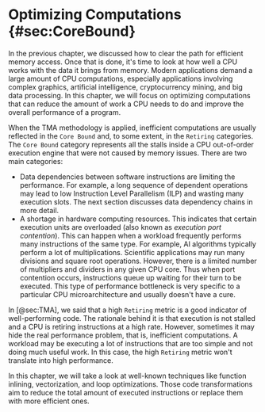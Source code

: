 # Optimizing Computations {#sec:CoreBound}

In the previous chapter, we discussed how to clear the path for efficient memory access. Once that is done, it's time to look at how well a CPU works with the data it brings from memory. Modern applications demand a large amount of CPU computations, especially applications involving complex graphics, artificial intelligence, cryptocurrency mining, and big data processing. In this chapter, we will focus on optimizing computations that can reduce the amount of work a CPU needs to do and improve the overall performance of a program.

When the TMA methodology is applied, inefficient computations are usually reflected in the `Core Bound` and, to some extent, in the `Retiring` categories. The `Core Bound` category represents all the stalls inside a CPU out-of-order execution engine that were not caused by memory issues. There are two main categories:

* Data dependencies between software instructions are limiting the performance. For example, a long sequence of dependent operations may lead to low Instruction Level Parallelism (ILP) and wasting many execution slots. The next section discusses data dependency chains in more detail.
* A shortage in hardware computing resources. This indicates that certain execution units are overloaded (also known as *execution port contention*). This can happen when a workload frequently performs many instructions of the same type. For example, AI algorithms typically perform a lot of multiplications. Scientific applications may run many divisions and square root operations. However, there is a limited number of multipliers and dividers in any given CPU core. Thus when port contention occurs, instructions queue up waiting for their turn to be executed. This type of performance bottleneck is very specific to a particular CPU microarchitecture and usually doesn't have a cure.

In [@sec:TMA], we said that a high `Retiring` metric is a good indicator of well-performing code. The rationale behind it is that execution is not stalled and a CPU is retiring instructions at a high rate. However, sometimes it may hide the real performance problem, that is, inefficient computations. A workload may be executing a lot of instructions that are too simple and not doing much useful work. In this case, the high `Retiring` metric won't translate into high performance.

In this chapter, we will take a look at well-known techniques like function inlining, vectorization, and loop optimizations. Those code transformations aim to reduce the total amount of executed instructions or replace them with more efficient ones.

